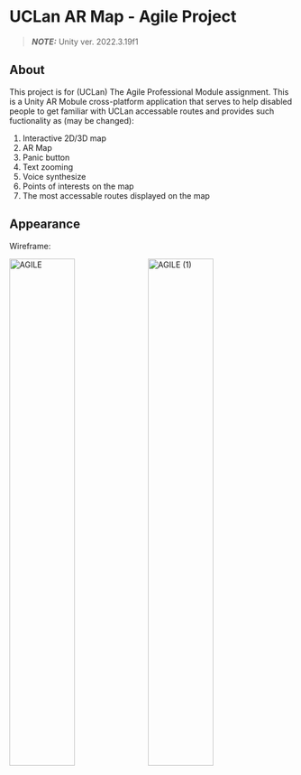 # UCLan AR Map - Agile Project

> **_NOTE:_** Unity ver. 2022.3.19f1

## About
This project is for (UCLan) The Agile Professional Module assignment. This is a Unity AR Mobule cross-platform application that serves to help disabled people to get familiar with UCLan accessable routes and provides such fuctionality as (may be changed):

1. Interactive 2D/3D map
2. AR Map
3. Panic button
4. Text zooming
5. Voice synthesize
6. Points of interests on the map
7. The most accessable routes displayed on the map

## Appearance 
Wireframe:
<p>
 <img width="48%" alt="AGILE" src="https://github.com/SotirisStyl/UCLanARMapAgile/assets/116545670/57010739-5e3f-4b04-9a3a-ac62f720def8">
 <img width="48%"  alt="AGILE (1)" src="https://github.com/SotirisStyl/UCLanARMapAgile/assets/116545670/b92413dd-fe9d-435d-ac33-216c9eb708d1">
</p>
